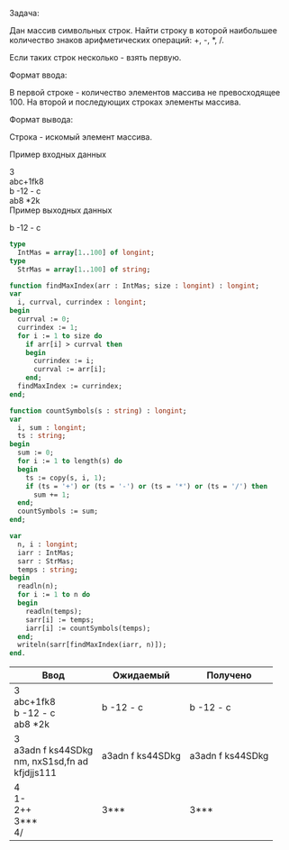 Задача:

Дан массив символьных строк. Найти строку в которой наибольшее количество знаков арифметических операций: +, -, *, /.

Если таких строк несколько - взять первую.

Формат ввода:

В первой строке - количество элементов массива не превосходящее 100. На второй и последующих строках элементы массива.

Формат вывода:

Строка - искомый элемент массива.

Пример входных данных

3  
abc+1fk8  
b -12 - c  
ab8 *2k  
Пример выходных данных

b -12 - c

```pascal
type
  IntMas = array[1..100] of longint;
type
  StrMas = array[1..100] of string;

function findMaxIndex(arr : IntMas; size : longint) : longint;
var
  i, currval, currindex : longint;
begin
  currval := 0;
  currindex := 1;
  for i := 1 to size do
    if arr[i] > currval then
    begin
      currindex := i;
      currval := arr[i];
    end;
  findMaxIndex := currindex;
end;

function countSymbols(s : string) : longint;
var
  i, sum : longint;
  ts : string;
begin
  sum := 0;
  for i := 1 to length(s) do
  begin
    ts := copy(s, i, 1);
    if (ts = '+') or (ts = '-') or (ts = '*') or (ts = '/') then
      sum += 1;
  end;
  countSymbols := sum;
end;

var
  n, i : longint;
  iarr : IntMas;
  sarr : StrMas;
  temps : string;
begin
  readln(n);
  for i := 1 to n do
  begin
    readln(temps);
    sarr[i] := temps;
    iarr[i] := countSymbols(temps);
  end;
  writeln(sarr[findMaxIndex(iarr, n)]);
end.
```

| Ввод                                                       | Ожидаемый        | Получено         |
|------------------------------------------------------------|------------------|------------------|
| 3<br/>abc+1fk8<br/>b -12 - c<br/>ab8 *2k                   | b -12 - c        | b -12 - c        |
| 3<br/>a3adn f ks44SDkg<br/>nm, nxS1sd,fn ad<br/>kfjdjjs111 | a3adn f ks44SDkg | a3adn f ks44SDkg |
| 4<br/>1-<br/>2++<br/>3***<br/>4/                           | 3***             | 3***             |

